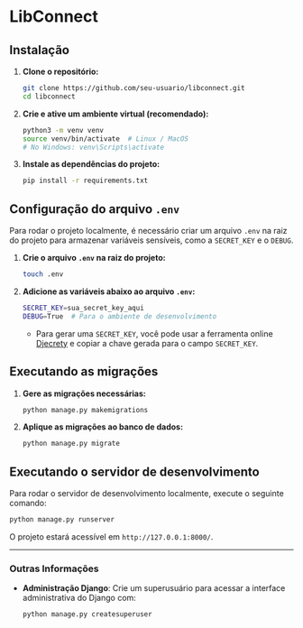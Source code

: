 # LibConnect

## Instalação

1. **Clone o repositório:**

   ```bash
   git clone https://github.com/seu-usuario/libconnect.git
   cd libconnect
   ```

2. **Crie e ative um ambiente virtual (recomendado):**

   ```bash
   python3 -m venv venv
   source venv/bin/activate  # Linux / MacOS
   # No Windows: venv\Scripts\activate
   ```

3. **Instale as dependências do projeto:**

   ```bash
   pip install -r requirements.txt
   ```

## Configuração do arquivo `.env`

Para rodar o projeto localmente, é necessário criar um arquivo `.env` na raiz do projeto para armazenar variáveis sensíveis, como a `SECRET_KEY` e o `DEBUG`.

1. **Crie o arquivo `.env` na raiz do projeto:**

   ```bash
   touch .env
   ```

2. **Adicione as variáveis abaixo ao arquivo `.env`:**

   ```bash
   SECRET_KEY=sua_secret_key_aqui
   DEBUG=True  # Para o ambiente de desenvolvimento
   ```

   - Para gerar uma `SECRET_KEY`, você pode usar a ferramenta online [Djecrety](https://djecrety.ir/) e copiar a chave gerada para o campo `SECRET_KEY`.

## Executando as migrações

1. **Gere as migrações necessárias:**

   ```bash
   python manage.py makemigrations
   ```

2. **Aplique as migrações ao banco de dados:**

   ```bash
   python manage.py migrate
   ```

## Executando o servidor de desenvolvimento

Para rodar o servidor de desenvolvimento localmente, execute o seguinte comando:

```bash
python manage.py runserver
```

O projeto estará acessível em `http://127.0.0.1:8000/`.

---

### Outras Informações

- **Administração Django**: Crie um superusuário para acessar a interface administrativa do Django com:

  ```bash
  python manage.py createsuperuser
  ```
